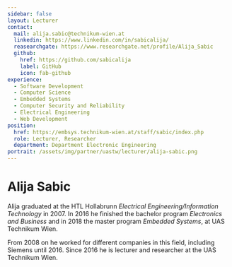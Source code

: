 ```yaml
---
sidebar: false
layout: Lecturer
contact:
  mail: alija.sabic@technikum-wien.at
  linkedin: https://www.linkedin.com/in/sabicalija/
  reasearchgate: https://www.researchgate.net/profile/Alija_Sabic
  github:
    href: https://github.com/sabicalija
    label: GitHub
    icon: fab-github
experience:
  - Software Development
  - Computer Science
  - Embedded Systems
  - Computer Security and Reliability
  - Electrical Engineering
  - Web Development
position:
  href: https://embsys.technikum-wien.at/staff/sabic/index.php
  role: Lecturer, Researcher
  department: Department Electronic Engineering
portrait: /assets/img/partner/uastw/lecturer/alija-sabic.png
---
```


# Alija Sabic

Alija graduated at the HTL Hollabrunn _Electrical Engineering/Information Technology_ in 2007.
In 2016 he finished the bachelor program _Electronics and Business_ and in 2018 the master program _Embedded Systems_, at UAS Technikum Wien.

<!-- more -->

From 2008 on he worked for different companies in this field, including Siemens until 2016.
Since 2016 he is lecturer and researcher at the UAS Technikum Wien.
